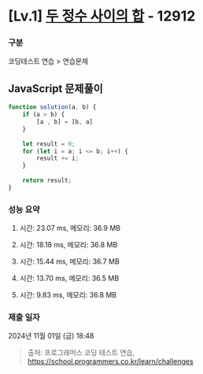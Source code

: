 # [Lv.1] [두 정수 사이의 합](https://school.programmers.co.kr/learn/courses/30/lessons/12912?language=javascript) - 12912 

### 구분

코딩테스트 연습 > 연습문제

## JavaScript 문제풀이

```js
function solution(a, b) {
    if (a > b) {
        [a , b] = [b, a]
    }        
    
    let result = 0;
    for (let i = a; i <= b; i++) {
        result += i;
    }
    
    return result;
}
```

### 성능 요약

1. 시간: 23.07 ms, 메모리: 36.9 MB

2. 시간: 18.18 ms, 메모리: 36.8 MB
3. 시간: 15.44 ms, 메모리: 36.7 MB
4. 시간: 13.70 ms, 메모리: 36.5 MB
5. 시간: 9.83 ms, 메모리: 36.8 MB

### 제출 일자

2024년 11월 01일 (금) 18:48

> 출처: 프로그래머스 코딩 테스트 연습, https://school.programmers.co.kr/learn/challenges